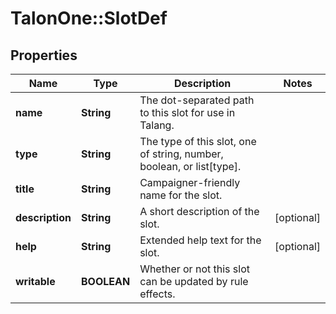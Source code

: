 # TalonOne::SlotDef

## Properties
Name | Type | Description | Notes
------------ | ------------- | ------------- | -------------
**name** | **String** | The dot-separated path to this slot for use in Talang. | 
**type** | **String** | The type of this slot, one of string, number, boolean, or list[type]. | 
**title** | **String** | Campaigner-friendly name for the slot. | 
**description** | **String** | A short description of the slot. | [optional] 
**help** | **String** | Extended help text for the slot. | [optional] 
**writable** | **BOOLEAN** | Whether or not this slot can be updated by rule effects. | 


